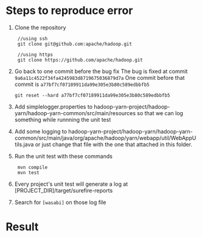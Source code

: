 # Steps to reproduce error
1. Clone the repository

        //using ssh
        git clone git@github.com:apache/hadoop.git

        //using https
        git clone https://github.com/apache/hadoop.git
2.  Go back to one commit before the bug fix
    The bug is fixed at commit `9a6a11c4522f34fa4245983d8719675036879d7a`
    One commit before that commit is `a77bf7cf07189911da99e305e3b80c589edbbfb5`

        git reset --hard a77bf7cf07189911da99e305e3b80c589edbbfb5
3. Add simplelogger.properties to hadoop-yarn-project/hadoop-yarn/hadoop-yarn-common/src/main/resources so that we can log something while runnning the unit test
4. Add some logging to hadoop-yarn-project/hadoop-yarn/hadoop-yarn-common/src/main/java/org/apache/hadoop/yarn/webapp/util/WebAppUtils.java or just change that file with the one that attached in this folder.
5. Run the unit test with these commands

        mvn compile
        mvn test
        
6. Every project's unit test will generate a log at [PROJECT_DIR]/target/surefire-reports
7. Search for `[wasabi]` on those log file

# Result